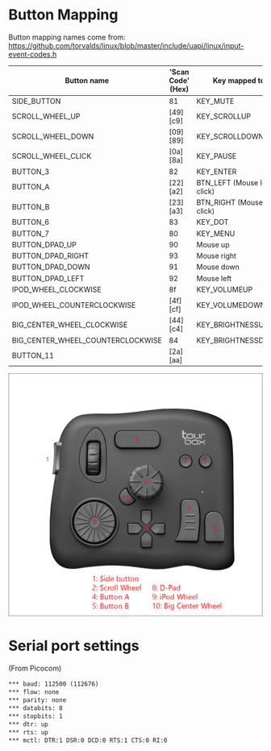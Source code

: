 # Button Mapping

Button mapping names come from: https://github.com/torvalds/linux/blob/master/include/uapi/linux/input-event-codes.h

| Button name                       | 'Scan Code'  (Hex) | Key mapped to                 |
|-----------------------------------|--------------------|-------------------------------|
| SIDE_BUTTON                       | 81                 | KEY_MUTE                      |
| SCROLL_WHEEL_UP                   | [49][c9]           | KEY_SCROLLUP                  |
| SCROLL_WHEEL_DOWN                 | [09][89]           | KEY_SCROLLDOWN                |
| SCROLL_WHEEL_CLICK                | [0a][8a]           | KEY_PAUSE                     |
| BUTTON_3                          | 82                 | KEY_ENTER                     |
| BUTTON_A                          | [22][a2]           | BTN_LEFT (Mouse left click)   |
| BUTTON_B                          | [23][a3]           | BTN_RIGHT (Mouse right click) |
| BUTTON_6                          | 83                 | KEY_DOT                       |
| BUTTON_7                          | 80                 | KEY_MENU                      |
| BUTTON_DPAD_UP                    | 90                 | Mouse up                      |
| BUTTON_DPAD_RIGHT                 | 93                 | Mouse right                   |
| BUTTON_DPAD_DOWN                  | 91                 | Mouse down                    |
| BUTTON_DPAD_LEFT                  | 92                 | Mouse left                    |
| IPOD_WHEEL_CLOCKWISE              | 8f                 | KEY_VOLUMEUP                  |
| IPOD_WHEEL_COUNTERCLOCKWISE       | [4f][cf]           | KEY_VOLUMEDOWN                |
| BIG_CENTER_WHEEL_CLOCKWISE        | [44][c4]           | KEY_BRIGHTNESSUP              |
| BIG_CENTER_WHEEL_COUNTERCLOCKWISE | 84                 | KEY_BRIGHTNESSDOWN            |
| BUTTON_11                         | [2a][aa]           |                               |

![annotated version](./tourbox-stock-image-annotated.jpg)


# Serial port settings

(From Picocom)

```
*** baud: 112500 (112676)
*** flow: none
*** parity: none
*** databits: 8
*** stopbits: 1
*** dtr: up
*** rts: up
*** mctl: DTR:1 DSR:0 DCD:0 RTS:1 CTS:0 RI:0
```
